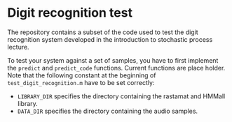Digit recognition test
======================

The repository contains a subset of the code used to test the digit recognition
system developed in the introduction to stochastic process lecture.

To test your system against a set of samples, you have to first implement the
```predict``` and ```predict_code``` functions. Current functions are place
holder. Note that the following constant at the beginning of
```test_digit_recognition.m``` have to be set correctly:

- ```LIBRARY_DIR``` specifies the directory containing the rastamat and
  HMMall library.
- ```DATA_DIR``` specifies the directory containing the audio samples.
